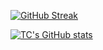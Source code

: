 [![GitHub Streak](https://streak-stats.demolab.com/?user=auntieyafen)](https://git.io/streak-stats)


[![TC's GitHub stats](https://github-readme-stats.vercel.app/api?username=auntieyafen)](https://github.com/auntieyafen/github-readme-stats)
